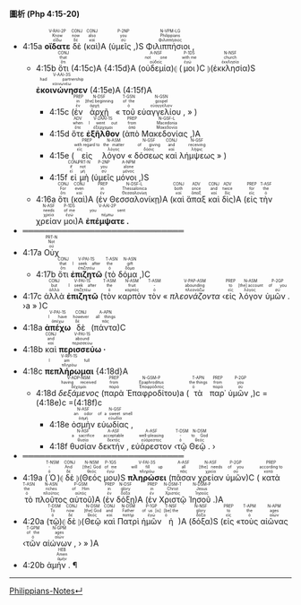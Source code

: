 
#### 圖析 (Php 4:15-20)


- <rt>4:15a</rt> <RUBY><ruby><ruby><strong>οἴδατε</strong><rt>εἴδω</rt></ruby><rt>Know</rt></ruby><rt>V-RAI-2P</rt></RUBY> <RUBY><ruby><ruby>δὲ<rt>δέ</rt></ruby><rt>now</rt></ruby><rt>CONJ</rt></RUBY> (<RUBY><ruby><ruby>καὶ<rt>καί</rt></ruby><rt>also</rt></ruby><rt>CONJ</rt></RUBY>)A (<RUBY><ruby><ruby>ὑμεῖς ,<rt>σύ</rt></ruby><rt>you</rt></ruby><rt>P-2NP</rt></RUBY>)S <RUBY><ruby><ruby>Φιλιππήσιοι ,<rt>Φιλιππήσιος</rt></ruby><rt>Philippians</rt></ruby><rt>N-VPM-LG</rt></RUBY> 
	- <rt>4:15b</rt> <RUBY><ruby><ruby>ὅτι<rt>ὅτι</rt></ruby><rt>that</rt></ruby><rt>CONJ</rt></RUBY> (<rt>4:15c</rt>)A {<rt>4:15d</rt>}A (<RUBY><ruby><ruby>οὐδεμία<rt>οὐδείς</rt></ruby><rt>not one</rt></ruby><rt>A-NSF</rt></RUBY>)⦇ (<RUBY><ruby><ruby>μοι<rt>ἐγώ</rt></ruby><rt>with me</rt></ruby><rt>P-1DS</rt></RUBY>)C ⦈(<RUBY><ruby><ruby>ἐκκλησία<rt>ἐκκλησία</rt></ruby><rt>church</rt></ruby><rt>N-NSF</rt></RUBY>)S <RUBY><ruby><ruby><strong>ἐκοινώνησεν</strong><rt>κοινωνέω</rt></ruby><rt>had partnership</rt></ruby><rt>V-AAI-3S</rt></RUBY> (<rt>4:15e</rt>)A  (<rt>4:15f</rt>)A
		- <rt>4:15c</rt> (<RUBY><ruby><ruby>ἐν<rt>ἐν</rt></ruby><rt>in</rt></ruby><rt>PREP</rt></RUBY> <RUBY><ruby><ruby>ἀρχῇ<rt>ἀρχή</rt></ruby><rt>[the] beginning</rt></ruby><rt>N-DSF</rt></RUBY> « <RUBY><ruby><ruby>τοῦ<rt>ὁ</rt></ruby><rt>of the</rt></ruby><rt>T-GSN</rt></RUBY> <RUBY><ruby><ruby>εὐαγγελίου ,<rt>εὐαγγέλιον</rt></ruby><rt>gospel</rt></ruby><rt>N-GSN</rt></RUBY> » )
		- <rt>4:15d</rt> <RUBY><ruby><ruby>ὅτε<rt>ὅτε</rt></ruby><rt>when</rt></ruby><rt>ADV</rt></RUBY> <RUBY><ruby><ruby><strong>ἐξῆλθον</strong><rt>ἐξέρχομαι</rt></ruby><rt>I went out</rt></ruby><rt>V-2AAI-1S</rt></RUBY> (<RUBY><ruby><ruby>ἀπὸ<rt>ἀπό</rt></ruby><rt>from</rt></ruby><rt>PREP</rt></RUBY> <RUBY><ruby><ruby>Μακεδονίας ,<rt>Μακεδονία</rt></ruby><rt>Macedonia</rt></ruby><rt>N-GSF-L</rt></RUBY>)A
		- <rt>4:15e</rt> (<RUBY><ruby><ruby>εἰς<rt>εἰς</rt></ruby><rt>with regard to</rt></ruby><rt>PREP</rt></RUBY> <RUBY><ruby><ruby>λόγον<rt>λόγος</rt></ruby><rt>the matter</rt></ruby><rt>N-ASM</rt></RUBY> « <RUBY><ruby><ruby>δόσεως<rt>δόσις</rt></ruby><rt>of giving</rt></ruby><rt>N-GSF</rt></RUBY> <RUBY><ruby><ruby>καὶ<rt>καί</rt></ruby><rt>and</rt></ruby><rt>CONJ</rt></RUBY> <RUBY><ruby><ruby>λήμψεως<rt>λῆψις</rt></ruby><rt>receiving</rt></ruby><rt>N-GSF</rt></RUBY> » )
		- <rt>4:15f</rt> <RUBY><ruby><ruby>εἰ<rt>εἰ</rt></ruby><rt>if</rt></ruby><rt>CONJ</rt></RUBY> <RUBY><ruby><ruby>μὴ<rt>μή</rt></ruby><rt>not</rt></ruby><rt>PRT-N</rt></RUBY> (<RUBY><ruby><ruby>ὑμεῖς<rt>σύ</rt></ruby><rt>you</rt></ruby><rt>P-2NP</rt></RUBY> <RUBY><ruby><ruby>μόνοι ,<rt>μόνος</rt></ruby><rt>alone</rt></ruby><rt>A-NPM</rt></RUBY>)S
	- <rt>4:16a</rt> <RUBY><ruby><ruby>ὅτι<rt>ὅτι</rt></ruby><rt>For</rt></ruby><rt>CONJ</rt></RUBY> (<RUBY><ruby><ruby>καὶ<rt>καί</rt></ruby><rt>even</rt></ruby><rt>CONJ</rt></RUBY>)A (<RUBY><ruby><ruby>ἐν<rt>ἐν</rt></ruby><rt>in</rt></ruby><rt>PREP</rt></RUBY> <RUBY><ruby><ruby>Θεσσαλονίκῃ<rt>Θεσσαλονίκη</rt></ruby><rt>Thessalonica</rt></ruby><rt>N-DSF-L</rt></RUBY>)A (<RUBY><ruby><ruby>καὶ<rt>καί</rt></ruby><rt>both</rt></ruby><rt>CONJ</rt></RUBY> <RUBY><ruby><ruby>ἅπαξ<rt>ἅπαξ</rt></ruby><rt>once</rt></ruby><rt>ADV</rt></RUBY> <RUBY><ruby><ruby>καὶ<rt>καί</rt></ruby><rt>and</rt></ruby><rt>CONJ</rt></RUBY> <RUBY><ruby><ruby>δὶς<rt>δίς</rt></ruby><rt>twice</rt></ruby><rt>ADV</rt></RUBY>)A (<RUBY><ruby><ruby>εἰς<rt>εἰς</rt></ruby><rt>for</rt></ruby><rt>PREP</rt></RUBY> <RUBY><ruby><ruby>τὴν<rt>ὁ</rt></ruby><rt>the</rt></ruby><rt>T-ASF</rt></RUBY> <RUBY><ruby><ruby>χρείαν<rt>χρεία</rt></ruby><rt>needs</rt></ruby><rt>N-ASF</rt></RUBY> <RUBY><ruby><ruby>μοι<rt>ἐγώ</rt></ruby><rt>of me</rt></ruby><rt>P-1DS</rt></RUBY>)A <RUBY><ruby><ruby><strong>ἐπέμψατε .</strong><rt>πέμπω</rt></ruby><rt>you sent</rt></ruby><rt>V-AAI-2P</rt></RUBY> 
- ═════════════════════════════
- <rt>4:17a</rt> <RUBY><ruby><ruby>Οὐχ<rt>οὐ</rt></ruby><rt>Not</rt></ruby><rt>PRT-N</rt></RUBY> 
	- <rt>4:17b</rt> <RUBY><ruby><ruby>ὅτι<rt>ὅτι</rt></ruby><rt>that</rt></ruby><rt>CONJ</rt></RUBY> <RUBY><ruby><ruby><strong>ἐπιζητῶ</strong><rt>ἐπιζητέω</rt></ruby><rt>I seek after</rt></ruby><rt>V-PAI-1S</rt></RUBY> (<RUBY><ruby><ruby>τὸ<rt>ὁ</rt></ruby><rt>the</rt></ruby><rt>T-ASN</rt></RUBY> <RUBY><ruby><ruby>δόμα ,<rt>δόμα</rt></ruby><rt>gift</rt></ruby><rt>N-ASN</rt></RUBY>)C 
- <rt>4:17c</rt> <RUBY><ruby><ruby>ἀλλὰ<rt>ἀλλά</rt></ruby><rt>but</rt></ruby><rt>CONJ</rt></RUBY> <RUBY><ruby><ruby><strong>ἐπιζητῶ</strong><rt>ἐπιζητέω</rt></ruby><rt>I seek after</rt></ruby><rt>V-PAI-1S</rt></RUBY> (<RUBY><ruby><ruby>τὸν<rt>ὁ</rt></ruby><rt>the</rt></ruby><rt>T-ASM</rt></RUBY> <RUBY><ruby><ruby>καρπὸν<rt>καρπός</rt></ruby><rt>fruit</rt></ruby><rt>N-ASM</rt></RUBY> <RUBY><ruby><ruby>τὸν<rt>ὁ</rt></ruby><rt>-</rt></ruby><rt>T-ASM</rt></RUBY> « <RUBY><ruby><ruby><em>πλεονάζοντα</em><rt>πλεονάζω</rt></ruby><rt>abounding</rt></ruby><rt>V-PAP-ASM</rt></RUBY> ‹<RUBY><ruby><ruby>εἰς<rt>εἰς</rt></ruby><rt>to</rt></ruby><rt>PREP</rt></RUBY> <RUBY><ruby><ruby>λόγον<rt>λόγος</rt></ruby><rt>[the] account</rt></ruby><rt>N-ASM</rt></RUBY> <RUBY><ruby><ruby>ὑμῶν .<rt>σύ</rt></ruby><rt>of you</rt></ruby><rt>P-2GP</rt></RUBY> ›a » )C
- <rt>4:18a</rt> <RUBY><ruby><ruby><strong>ἀπέχω</strong><rt>ἀπέχω</rt></ruby><rt>I have</rt></ruby><rt>V-PAI-1S</rt></RUBY> <RUBY><ruby><ruby>δὲ<rt>δέ</rt></ruby><rt>however</rt></ruby><rt>CONJ</rt></RUBY> (<RUBY><ruby><ruby>πάντα<rt>πᾶς</rt></ruby><rt>all things</rt></ruby><rt>A-APN</rt></RUBY>)C
- <rt>4:18b</rt> <RUBY><ruby><ruby>καὶ<rt>καί</rt></ruby><rt>and</rt></ruby><rt>CONJ</rt></RUBY> <RUBY><ruby><ruby><strong>περισσεύω ·</strong><rt>περισσεύω</rt></ruby><rt>abound</rt></ruby><rt>V-PAI-1S</rt></RUBY> 
- <rt>4:18c</rt> <RUBY><ruby><ruby><strong>πεπλήρωμαι</strong><rt>πληρόω</rt></ruby><rt>I am full</rt></ruby><rt>V-RPI-1S</rt></RUBY> {<rt>4:18d</rt>}A
	- <rt>4:18d</rt> <RUBY><ruby><ruby><em>δεξάμενος</em><rt>δέχομαι</rt></ruby><rt>having received</rt></ruby><rt>V-ADP-NSM</rt></RUBY> (<RUBY><ruby><ruby>παρὰ<rt>παρά</rt></ruby><rt>from</rt></ruby><rt>PREP</rt></RUBY> <RUBY><ruby><ruby>Ἐπαφροδίτου<rt>Ἐπαφρόδιτος</rt></ruby><rt>Epaphroditus</rt></ruby><rt>N-GSM-P</rt></RUBY>)a (<RUBY><ruby><ruby>τὰ<rt>ὁ</rt></ruby><rt>the things</rt></ruby><rt>T-APN</rt></RUBY> <RUBY><ruby><ruby>παρ᾽<rt>παρά</rt></ruby><rt>from</rt></ruby><rt>PREP</rt></RUBY> <RUBY><ruby><ruby>ὑμῶν ,<rt>σύ</rt></ruby><rt>you</rt></ruby><rt>P-2GP</rt></RUBY>)c =(<rt>4:18e</rt>)c =(<rt>4:18f</rt>)c
		- <rt>4:18e</rt> <RUBY><ruby><ruby>ὀσμὴν<rt>ὀσμή</rt></ruby><rt>an odor</rt></ruby><rt>N-ASF</rt></RUBY> <RUBY><ruby><ruby>εὐωδίας ,<rt>εὐωδία</rt></ruby><rt>of a sweet smell</rt></ruby><rt>N-GSF</rt></RUBY>
		- <rt>4:18f</rt> <RUBY><ruby><ruby>θυσίαν<rt>θυσία</rt></ruby><rt>a sacrifice</rt></ruby><rt>N-ASF</rt></RUBY> <RUBY><ruby><ruby>δεκτήν ,<rt>δεκτός</rt></ruby><rt>acceptable</rt></ruby><rt>A-ASF</rt></RUBY> <RUBY><ruby><ruby>εὐάρεστον<rt>εὐάρεστος</rt></ruby><rt>well-pleasing</rt></ruby><rt>A-ASF</rt></RUBY> ‹<RUBY><ruby><ruby>τῷ<rt>ὁ</rt></ruby><rt>-</rt></ruby><rt>T-DSM</rt></RUBY> <RUBY><ruby><ruby>Θεῷ .<rt>θεός</rt></ruby><rt>to God</rt></ruby><rt>N-DSM</rt></RUBY> ›
- ═════════════════════════════
- <rt>4:19a</rt> (<RUBY><ruby><ruby>Ὁ<rt>ὁ</rt></ruby><rt>-</rt></ruby><rt>T-NSM</rt></RUBY>)⦇ <RUBY><ruby><ruby>δὲ<rt>δέ</rt></ruby><rt>And</rt></ruby><rt>CONJ</rt></RUBY> ⦈(<RUBY><ruby><ruby>Θεός<rt>θεός</rt></ruby><rt>[the] God</rt></ruby><rt>N-NSM</rt></RUBY> <RUBY><ruby><ruby>μου<rt>ἐγώ</rt></ruby><rt>of me</rt></ruby><rt>P-1GS</rt></RUBY>)S <RUBY><ruby><ruby><strong>πληρώσει</strong><rt>πληρόω</rt></ruby><rt>will fill up</rt></ruby><rt>V-FAI-3S</rt></RUBY> (<RUBY><ruby><ruby>πᾶσαν<rt>πᾶς</rt></ruby><rt>all</rt></ruby><rt>A-ASF</rt></RUBY> <RUBY><ruby><ruby>χρείαν<rt>χρεία</rt></ruby><rt>[the] needs</rt></ruby><rt>N-ASF</rt></RUBY> <RUBY><ruby><ruby>ὑμῶν<rt>σύ</rt></ruby><rt>of you</rt></ruby><rt>P-2GP</rt></RUBY>)C (<RUBY><ruby><ruby>κατὰ<rt>κατά</rt></ruby><rt>according to</rt></ruby><rt>PREP</rt></RUBY> <RUBY><ruby><ruby>τὸ<rt>ὁ</rt></ruby><rt>the</rt></ruby><rt>T-ASN</rt></RUBY> <RUBY><ruby><ruby>πλοῦτος<rt>πλοῦτος</rt></ruby><rt>riches</rt></ruby><rt>N-ASN</rt></RUBY> <RUBY><ruby><ruby>αὐτοῦ<rt>αὐτός</rt></ruby><rt>of Him</rt></ruby><rt>P-GSM</rt></RUBY>)A (<RUBY><ruby><ruby>ἐν<rt>ἐν</rt></ruby><rt>in</rt></ruby><rt>PREP</rt></RUBY> <RUBY><ruby><ruby>δόξῃ<rt>δόξα</rt></ruby><rt>glory</rt></ruby><rt>N-DSF</rt></RUBY>)A (<RUBY><ruby><ruby>ἐν<rt>ἐν</rt></ruby><rt>in</rt></ruby><rt>PREP</rt></RUBY> <RUBY><ruby><ruby>Χριστῷ<rt>Χριστός</rt></ruby><rt>Christ</rt></ruby><rt>N-DSM-T</rt></RUBY> <RUBY><ruby><ruby>Ἰησοῦ .<rt>Ἰησοῦς</rt></ruby><rt>Jesus</rt></ruby><rt>N-DSM-P</rt></RUBY>)A
- <rt>4:20a</rt> (<RUBY><ruby><ruby>τῷ<rt>ὁ</rt></ruby><rt>To</rt></ruby><rt>T-DSM</rt></RUBY>)⦇ <RUBY><ruby><ruby>δὲ<rt>δέ</rt></ruby><rt>now</rt></ruby><rt>CONJ</rt></RUBY> ⦈(<RUBY><ruby><ruby>Θεῷ<rt>θεός</rt></ruby><rt>[the] God</rt></ruby><rt>N-DSM</rt></RUBY> <RUBY><ruby><ruby>καὶ<rt>καί</rt></ruby><rt>and</rt></ruby><rt>CONJ</rt></RUBY> <RUBY><ruby><ruby>Πατρὶ<rt>πατήρ</rt></ruby><rt>Father</rt></ruby><rt>N-DSM</rt></RUBY> <RUBY><ruby><ruby>ἡμῶν<rt>ἐγώ</rt></ruby><rt>of us [is]</rt></ruby><rt>P-1GP</rt></RUBY> <RUBY><ruby><ruby>ἡ<rt>ὁ</rt></ruby><rt>[be] the</rt></ruby><rt>T-NSF</rt></RUBY>)A (<RUBY><ruby><ruby>δόξα<rt>δόξα</rt></ruby><rt>glory</rt></ruby><rt>N-NSF</rt></RUBY>)S (<RUBY><ruby><ruby>εἰς<rt>εἰς</rt></ruby><rt>to</rt></ruby><rt>PREP</rt></RUBY> «<RUBY><ruby><ruby>τοὺς<rt>ὁ</rt></ruby><rt>the</rt></ruby><rt>T-APM</rt></RUBY> <RUBY><ruby><ruby>αἰῶνας<rt>αἰών</rt></ruby><rt>ages</rt></ruby><rt>N-APM</rt></RUBY> ‹<RUBY><ruby><ruby>τῶν<rt>ὁ</rt></ruby><rt>of the</rt></ruby><rt>T-GPM</rt></RUBY> <RUBY><ruby><ruby>αἰώνων ,<rt>αἰών</rt></ruby><rt>ages</rt></ruby><rt>N-GPM</rt></RUBY> › » )A 
- <rt>4:20b</rt> <RUBY><ruby><ruby>ἀμήν . ¶<rt>ἀμήν</rt></ruby><rt>Amen</rt></ruby><rt>HEB</rt></RUBY>




---
[Philippians-Notes↵](Philippians-Notes.md)